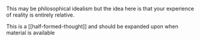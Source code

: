 
This may be philosophical idealism but the idea here is that your experience of reality is entirely relative.

This is a [[half-formed-thought]] and should be expanded upon when material is available